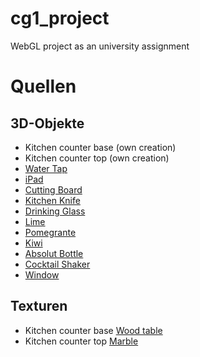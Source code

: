 # cg1_project
WebGL project as an university assignment

# Quellen

## 3D-Objekte
- Kitchen counter base (own creation)
- Kitchen counter top (own creation)
- [Water Tap](https://sketchfab.com/3d-models/boiling-water-tap-b97e6b20be564f1e85c104c2e9e50766)
- [iPad](https://www.cgtrader.com/free-3d-models/electronics/other/ipad-pro)
- [Cutting Board](https://www.turbosquid.com/3d-models/free-chopping-board-3d-model/538266)
- [Kitchen Knife](https://sketchfab.com/3d-models/cc0-kitchen-knife-9abb11c72259417682d790513ea5541f)
- [Drinking Glass](https://sketchfab.com/3d-models/drinking-glass-09c765956e0d427485ead3469179b0ba)
 - [Lime](https://polyhaven.com/a/food_lime_01)
- [Pomegrante](https://polyhaven.com/a/food_pomegranate_01)
- [Kiwi](https://polyhaven.com/a/food_kiwi_01)
- [Absolut Bottle](https://sketchfab.com/3d-models/absolut-vodka-1l-bottle-e11913a2fcdb41d5badfa841d6448c90)
- [Cocktail Shaker](https://sketchfab.com/3d-models/absolut-vodka-1l-bottle-e11913a2fcdb41d5badfa841d6448c90)
- [Window](https://sketchfab.com/3d-models/wooden-window-352ebe31b9d346869f7e86e840276d44)
## Texturen
- Kitchen counter base [Wood table](https://polyhaven.com/a/wood_table_001)
- Kitchen counter top [Marble](https://polyhaven.com/a/marble_01)
